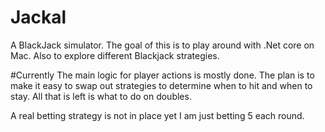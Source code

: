 # Jackal
A BlackJack simulator. The goal of this is to play around with .Net core on Mac. Also to explore different Blackjack
strategies.

#Currently
The main logic for player actions is mostly done. The plan is to make it easy to swap out strategies to determine
when to hit and when to stay. All that is left is what to do on doubles. 

A real betting strategy is not in place yet I am just betting 5 each round.

